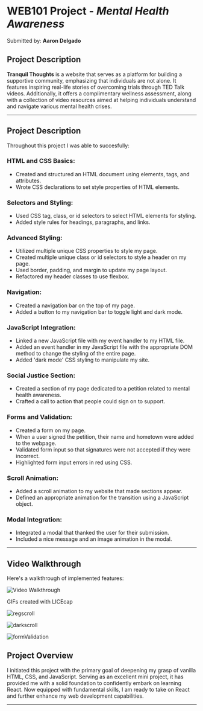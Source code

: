 # WEB101 Project - *Mental Health Awareness*

Submitted by: **Aaron Delgado**

## Project Description
**Tranquil Thoughts** is a website that serves as a platform for building a supportive community, emphasizing that individuals are not alone. It features inspiring real-life stories of overcoming trials through TED Talk videos. Additionally, it offers a complimentary wellness assessment, along with a collection of video resources aimed at helping individuals understand and navigate various mental health crises.




---

## Project Description

Throughout this project I was able to succesfully:

### HTML and CSS Basics:
- Created and structured an HTML document using elements, tags, and attributes.
- Wrote CSS declarations to set style properties of HTML elements.

### Selectors and Styling:
- Used CSS tag, class, or id selectors to select HTML elements for styling.
- Added style rules for headings, paragraphs, and links.

### Advanced Styling:
- Utilized multiple unique CSS properties to style my page.
- Created multiple unique class or id selectors to style a header on my page.
- Used border, padding, and margin to update my page layout.
- Refactored my header classes to use flexbox.

### Navigation:
- Created a navigation bar on the top of my page.
- Added a button to my navigation bar to toggle light and dark mode.

### JavaScript Integration:
- Linked a new JavaScript file with my event handler to my HTML file.
- Added an event handler in my JavaScript file with the appropriate DOM method to change the styling of the entire page.
- Added 'dark mode' CSS styling to manipulate my site.

### Social Justice Section:
- Created a section of my page dedicated to a petition related to mental health awareness.
- Crafted a call to action that people could sign on to support.

### Forms and Validation:
- Created a form on my page.
- When a user signed the petition, their name and hometown were added to the webpage.
- Validated form input so that signatures were not accepted if they were incorrect.
- Highlighted form input errors in red using CSS.

### Scroll Animation:
- Added a scroll animation to my website that made sections appear.
- Defined an appropriate animation for the transition using a JavaScript object.

### Modal Integration:
- Integrated a modal that thanked the user for their submission.
- Included a nice message and an image animation in the modal.

---

## Video Walkthrough

Here's a walkthrough of implemented features:

<img src='http://i.imgur.com/link/to/your/gif/file.gif' title='Video Walkthrough' width='' alt='Video Walkthrough' />

<!-- Replace this with whatever GIF tool you used! -->
GIFs created with LICEcap

![regscroll](https://github.com/fufupatwo/Mental-Health-Project/assets/114861274/5233ddb8-2821-4672-a40e-20d4fab2cb49)

![darkscroll](https://github.com/fufupatwo/Mental-Health-Project/assets/114861274/e6c68865-c63c-40b7-9113-f2257959b3ae)

![formValidation](https://github.com/fufupatwo/Mental-Health-Project/assets/114861274/0ac61c45-acf1-4831-91d4-d5ed3e500d74)

<!-- Recommended tools:
[Kap](https://getkap.co/) for macOS
[ScreenToGif](https://www.screentogif.com/) for Windows
[peek](https://github.com/phw/peek) for Linux. -->



## Project Overview

I initiated this project with the primary goal of deepening my grasp of vanilla HTML, CSS, and JavaScript. Serving as an excellent mini project, it has provided me with a solid foundation to confidently embark on learning React. Now equipped with fundamental skills, I am ready to take on React and further enhance my web development capabilities.

--- 


